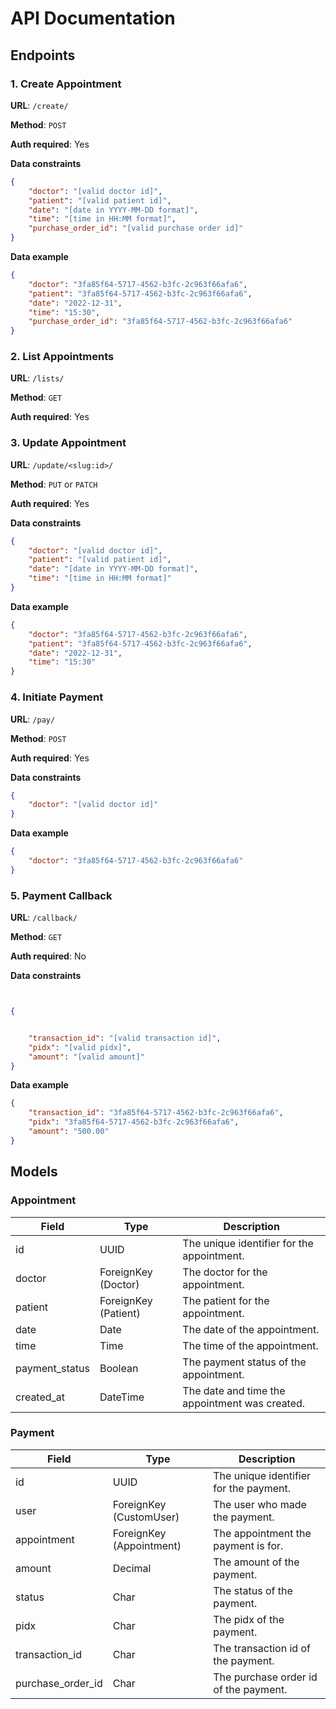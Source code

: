 # API Documentation

## Endpoints

### 1. Create Appointment

**URL**: `/create/`

**Method**: `POST`

**Auth required**: Yes

**Data constraints**

```json
{
    "doctor": "[valid doctor id]",
    "patient": "[valid patient id]",
    "date": "[date in YYYY-MM-DD format]",
    "time": "[time in HH:MM format]",
    "purchase_order_id": "[valid purchase order id]"
}
```

**Data example**

```json
{
    "doctor": "3fa85f64-5717-4562-b3fc-2c963f66afa6",
    "patient": "3fa85f64-5717-4562-b3fc-2c963f66afa6",
    "date": "2022-12-31",
    "time": "15:30",
    "purchase_order_id": "3fa85f64-5717-4562-b3fc-2c963f66afa6"
}
```

### 2. List Appointments

**URL**: `/lists/`

**Method**: `GET`

**Auth required**: Yes

### 3. Update Appointment

**URL**: `/update/<slug:id>/`

**Method**: `PUT` or `PATCH`

**Auth required**: Yes

**Data constraints**

```json
{
    "doctor": "[valid doctor id]",
    "patient": "[valid patient id]",
    "date": "[date in YYYY-MM-DD format]",
    "time": "[time in HH:MM format]"
}
```

**Data example**

```json
{
    "doctor": "3fa85f64-5717-4562-b3fc-2c963f66afa6",
    "patient": "3fa85f64-5717-4562-b3fc-2c963f66afa6",
    "date": "2022-12-31",
    "time": "15:30"
}
```

### 4. Initiate Payment

**URL**: `/pay/`

**Method**: `POST`

**Auth required**: Yes

**Data constraints**

```json
{
    "doctor": "[valid doctor id]"
}
```

**Data example**

```json
{
    "doctor": "3fa85f64-5717-4562-b3fc-2c963f66afa6"
}
```

### 5. Payment Callback

**URL**: `/callback/`

**Method**: `GET`

**Auth required**: No

**Data constraints**

```json


{


    "transaction_id": "[valid transaction id]",
    "pidx": "[valid pidx]",
    "amount": "[valid amount]"
}
```

**Data example**

```json
{
    "transaction_id": "3fa85f64-5717-4562-b3fc-2c963f66afa6",
    "pidx": "3fa85f64-5717-4562-b3fc-2c963f66afa6",
    "amount": "500.00"
}
```

## Models

### Appointment

Field | Type | Description
--- | --- | ---
id | UUID | The unique identifier for the appointment.
doctor | ForeignKey (Doctor) | The doctor for the appointment.
patient | ForeignKey (Patient) | The patient for the appointment.
date | Date | The date of the appointment.
time | Time | The time of the appointment.
payment_status | Boolean | The payment status of the appointment.
created_at | DateTime | The date and time the appointment was created.

### Payment

Field | Type | Description
--- | --- | ---
id | UUID | The unique identifier for the payment.
user | ForeignKey (CustomUser) | The user who made the payment.
appointment | ForeignKey (Appointment) | The appointment the payment is for.
amount | Decimal | The amount of the payment.
status | Char | The status of the payment.
pidx | Char | The pidx of the payment.
transaction_id | Char | The transaction id of the payment.
purchase_order_id | Char | The purchase order id of the payment.